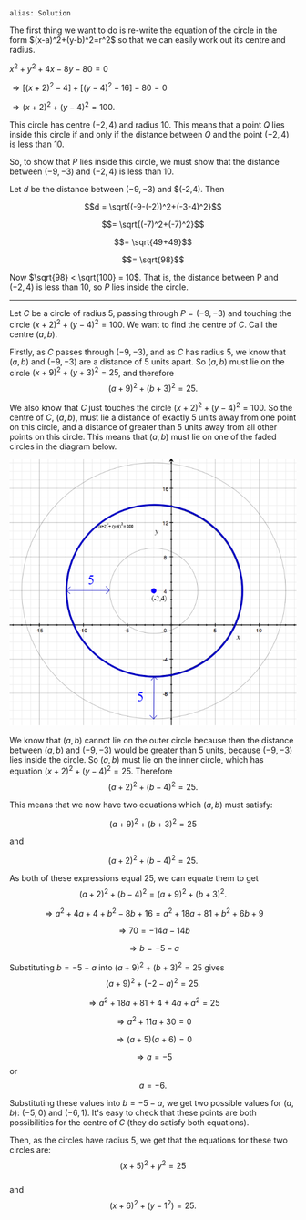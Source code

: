 ````
alias: Solution
````

<div class="chalk">
The first thing we want to do is re-write the equation of the circle in the form $(x-a)^2+(y-b)^2=r^2$ so that we can easily work out its centre and radius.
</div>  

$x^2+y^2+4x-8y-80=0$

$\Rightarrow [(x+2)^2 - 4] + [(y-4)^2-16] - 80 =0$

$\Rightarrow (x+2)^2 + (y-4)^2 = 100.$

This circle has centre $(-2,4)$ and radius $10$.
This means that a point $Q$ lies inside this circle if and only if the distance between $Q$ and the point $(-2,4)$ is less than $10$.  

So, to show that $P$ lies inside this circle, we must show that the distance between $(-9,-3)$ and $(-2,4)$ is less than $10$.

Let $d$ be the distance between $(-9,-3)$ and $(-2,4). Then

$$d = \sqrt{(-9-(-2))^2+(-3-4)^2}$$

$$= \sqrt{(-7)^2+(-7)^2}$$

$$= \sqrt{49+49}$$

$$= \sqrt{98}$$

Now $\sqrt{98} < \sqrt{100} = 10$. That is, the distance between P and $(-2,4)$ is less than $10$, so $P$ lies inside the circle.

***

Let $C$ be a circle of radius $5$, passing through $P = (-9,-3)$ and touching the circle $(x+2)^2+(y-4)^2=100$. We want to find the centre of $C$. Call the centre $(a,b)$.

Firstly, as $C$ passes through $(-9,-3)$, and as $C$ has radius $5$, we know that $(a,b)$ and $(-9,-3)$ are a distance of $5$ units apart. So $(a,b)$ must lie on the circle $(x+9)^2+(y+3)^2=25$, and therefore  
$$(a+9)^2+(b+3)^2=25.$$

We also know that $C$ just touches the circle $(x+2)^2+(y-4)^2=100$. So the centre of $C$, $(a,b)$, must lie a distance of exactly $5$ units away from one point on this circle, and a distance of greater than $5$ units away from all other points on this circle. This means that $(a,b)$ must lie on one of the faded circles in the diagram below.

![Diagram](../../examQuestions/Q6/diagram1.png)  

We know that $(a,b)$ cannot lie on the outer circle because then the distance between $(a,b)$ and $(-9,-3)$ would be greater than $5$ units, because $(-9,-3)$ lies inside the circle. So $(a,b)$ must lie on the inner circle, which has equation $(x+2)^2+(y-4)^2=25$. Therefore  
$$(a+2)^2+(b-4)^2=25.$$ 

This means that we now have two equations which $(a,b)$ must satisfy:  

$$(a+9)^2+(b+3)^2=25$$

and

$$(a+2)^2+(b-4)^2=25.$$

As both of these expressions equal 25, we can equate them to get  
$$(a+2)^2+(b-4)^2=(a+9)^2+(b+3)^2.$$

$$\Rightarrow a^2+4a+4+b^2-8b+16=a^2+18a+81+b^2+6b+9$$

$$\Rightarrow 70=-14a-14b$$

$$\Rightarrow b=-5-a$$  


Substituting $b=-5-a$ into $(a+9)^2+(b+3)^2=25$ gives  
$$(a+9)^2+(-2-a)^2=25.$$

$$\Rightarrow a^2+18a+81+4+4a+a^2=25$$

$$\Rightarrow a^2+11a+30=0$$

$$\Rightarrow (a+5)(a+6)=0$$

$$\Rightarrow a = -5$$
or
$$a=-6.$$  

Substituting these values into $b=-5-a$, we get two possible values for $(a,b)$: $(-5,0)$ and $(-6,1)$.  It's easy to check that these points are both possibilities for the centre of $C$ (they do satisfy both equations).  

Then, as the circles have radius $5$, we get that the equations for these two circles are:  
$$(x+5)^2+y^2=25$$  
and  
$$(x+6)^2+(y-1^2)=25.$$
